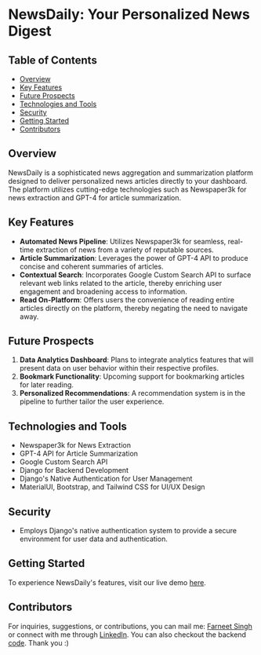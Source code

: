 # NewsDaily: Your Personalized News Digest

## Table of Contents
- [Overview](#overview)
- [Key Features](#key-features)
- [Future Prospects](#future-prospects)
- [Technologies and Tools](#technologies-and-tools)
- [Security](#security)
- [Getting Started](#getting-started)
- [Contributors](#contributors)

## Overview
NewsDaily is a sophisticated news aggregation and summarization platform designed to deliver personalized news articles directly to your dashboard. The platform utilizes cutting-edge technologies such as Newspaper3k for news extraction and GPT-4 for article summarization.

## Key Features
- **Automated News Pipeline**: Utilizes Newspaper3k for seamless, real-time extraction of news from a variety of reputable sources.
- **Article Summarization**: Leverages the power of GPT-4 API to produce concise and coherent summaries of articles.
- **Contextual Search**: Incorporates Google Custom Search API to surface relevant web links related to the article, thereby enriching user engagement and broadening access to information.
- **Read On-Platform**: Offers users the convenience of reading entire articles directly on the platform, thereby negating the need to navigate away.

## Future Prospects
1. **Data Analytics Dashboard**: Plans to integrate analytics features that will present data on user behavior within their respective profiles.
2. **Bookmark Functionality**: Upcoming support for bookmarking articles for later reading.
3. **Personalized Recommendations**: A recommendation system is in the pipeline to further tailor the user experience.

## Technologies and Tools
- Newspaper3k for News Extraction
- GPT-4 API for Article Summarization
- Google Custom Search API
- Django for Backend Development
- Django's Native Authentication for User Management
- MaterialUI, Bootstrap, and Tailwind CSS for UI/UX Design

## Security
- Employs Django's native authentication system to provide a secure environment for user data and authentication.

## Getting Started
To experience NewsDaily's features, visit our live demo [here](https://news-daily-swart.vercel.app/).

## Contributors
For inquiries, suggestions, or contributions, you can mail me: [Farneet Singh](mailto:farneetsingh_co21a3_72@dtu.ac.in) or connect with me through [LinkedIn](https://www.linkedin.com/in/farneet-singh-6b155b208/). You can also checkout the backend [code](https://github.com/farneet24/NewsDaily-App-Backend). Thank you :)
